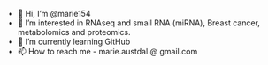 - 👋 Hi, I’m @marie154
- 👀 I’m interested in RNAseq and small RNA (miRNA), Breast cancer, metabolomics and proteomics.
- 🌱 I’m currently learning GitHub
- 📫 How to reach me - marie.austdal @ gmail.com

<!---
marie154/marie154 is a ✨ special ✨ repository because its `README.md` (this file) appears on your GitHub profile.
You can click the Preview link to take a look at your changes.
--->
